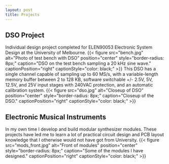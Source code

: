 ```yaml
---
layout: post
title: Projects
---
```


## DSO Project
Individual design project completed for ELEN90053 Electronic System Design at the University of Melbourne.
{{< figure src="bench.jpg" alt="Photo of test bench with DSO" position="center" style="border-radius: 8px;" caption="DSO on the test bench sampling a 20 kHz sine wave." captionPosition="right" captionStyle="color: black;" >}}
This DSO has a single channel capable of sampling up to 60 MS/s, with a variable-length memory buffer between 2 to 128 KB, software switchable +/- 2.5V, 5V, 12.5V, and 25V input stages with 240VAC protection, and an automatic calibration system.
{{< figure src="dso.jpg" alt="Closeup of DSO" position="center" style="border-radius: 8px;" caption="Closeup of the DSO." captionPosition="right" captionStyle="color: black;" >}}

## Electronic Musical Instruments
In my own time I develop and build modular synthesizer modules. These projects have led me to learn a lot of practical circuit design and PCB layout knowledge that I otherwise would not have got from University.
{{< figure src="mods_front.jpg" alt="Front of modules" position="center" style="border-radius: 8px;" caption="Some of the modules I have designed." captionPosition="right" captionStyle="color: black;" >}}

<!---
{{< figure src="mods_back.jpg" alt="Back of modules" position="center" style="border-radius: 8px;" caption="It's not a good prototype without some bodges!" captionPosition="right" captionStyle="color: black;" >}}
-->
